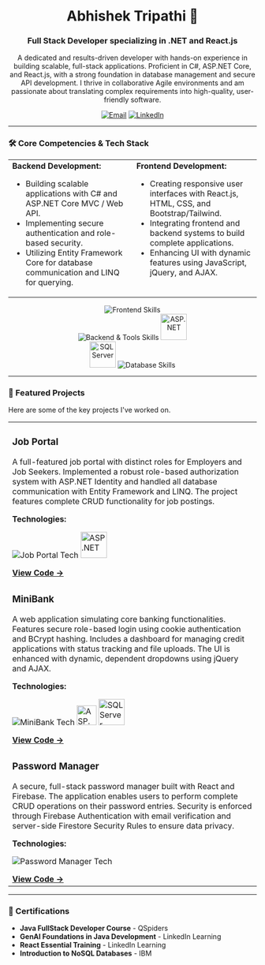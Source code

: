 <div align="center">
  <h1>Abhishek Tripathi 👋</h1>
  <h3>Full Stack Developer specializing in .NET and React.js</h3>
</div>

<p align="center">
  A dedicated and results-driven developer with hands-on experience in building scalable, full-stack applications. Proficient in C#, ASP.NET Core, and React.js, with a strong foundation in database management and secure API development. I thrive in collaborative Agile environments and am passionate about translating complex requirements into high-quality, user-friendly software.
</p>

<p align="center">
  <a href="mailto:abhishek.tripathi5432@gmail.com"><img src="https://img.shields.io/badge/Email-abhishek.tripathi5432@gmail.com-D14836?style=flat-square&logo=gmail&logoColor=white" alt="Email"></a>
  <a href="https://www.linkedin.com/in/abhishektripathi-ai/"><img src="https://img.shields.io/badge/LinkedIn-Profile-0077B5?style=flat-square&logo=linkedin&logoColor=white" alt="LinkedIn"></a>
</p>

---

### 🛠️ Core Competencies & Tech Stack

<table>
  <tr>
    <td valign="top" width="50%">
      <strong>Backend Development:</strong>
      <ul>
        <li>Building scalable applications with C# and ASP.NET Core MVC / Web API.</li>
        <li>Implementing secure authentication and role-based security.</li>
        <li>Utilizing Entity Framework Core for database communication and LINQ for querying.</li>
      </ul>
    </td>
    <td valign="top" width="50%">
      <strong>Frontend Development:</strong>
      <ul>
        <li>Creating responsive user interfaces with React.js, HTML, CSS, and Bootstrap/Tailwind.</li>
        <li>Integrating frontend and backend systems to build complete applications.</li>
        <li>Enhancing UI with dynamic features using JavaScript, jQuery, and AJAX.</li>
      </ul>
    </td>
  </tr>
</table>

<p align="center">
  <img src="https://skillicons.dev/icons?i=cs,java,javascript,html,css,bootstrap,tailwind,react,redux,jquery" alt="Frontend Skills" /><br>
  <img src="https://skillicons.dev/icons?i=dotnet,visualstudio,vscode,git,github" alt="Backend & Tools Skills" />
  <img src="https://github.com/Abhishek2077/Abhishek2077/blob/main/Asp.net.png?raw=true" alt="ASP.NET" height="53" /><br>
  <img src="https://github.com/Abhishek2077/Abhishek2077/blob/main/SQL%20server.png?raw=true" alt="SQL Server" height="53" />
  <img src="https://skillicons.dev/icons?i=mysql,firebase" alt="Database Skills" />
</p>

---

### 🚀 Featured Projects

Here are some of the key projects I've worked on.

<table>
  <tr>
    <td width="60%" valign="top">
      <h3>Job Portal</h3>
      <p>A full-featured job portal with distinct roles for Employers and Job Seekers. Implemented a robust role-based authorization system with ASP.NET Identity and handled all database communication with Entity Framework and LINQ. The project features complete CRUD functionality for job postings.</p>
      <strong>Technologies:</strong>
      <p>
        <img src="https://skillicons.dev/icons?i=cs,dotnet,bootstrap,javascript" alt="Job Portal Tech" />
        <img src="https://github.com/Abhishek2077/Abhishek2077/blob/main/Asp.net.png?raw=true" alt="ASP.NET" height="53" />
      </p>
      <a href="https://github.com/Abhishek2077/ASPNET-Job-Portal"><strong>View Code &rarr;</strong></a>
    </td>
  </tr>
  <tr>
    <td width="60%" valign="top">
      <h3>MiniBank</h3>
      <p>A web application simulating core banking functionalities. Features secure role-based login using cookie authentication and BCrypt hashing. Includes a dashboard for managing credit applications with status tracking and file uploads. The UI is enhanced with dynamic, dependent dropdowns using jQuery and AJAX.</p>
      <strong>Technologies:</strong>
      <p>
        <img src="https://skillicons.dev/icons?i=cs,dotnet,bootstrap,javascript,jquery" alt="MiniBank Tech" />
        <img src="https://github.com/Abhishek2077/Abhishek2077/blob/main/Asp.net.png?raw=true" alt="ASP.NET" height="40" />
        <img src="https://github.com/Abhishek2077/Abhishek2077/blob/main/SQL%20server.png?raw=true" alt="SQL Server" height="53" />
      </p>
      <a href="https://github.com/Abhishek2077/MiniBank"><strong>View Code &rarr;</strong></a>
    </td>
  </tr>
  <tr>
    <td width="60%" valign="top">
      <h3>Password Manager</h3>
      <p>A secure, full-stack password manager built with React and Firebase. The application enables users to perform complete CRUD operations on their password entries. Security is enforced through Firebase Authentication with email verification and server-side Firestore Security Rules to ensure data privacy.</p>
      <strong>Technologies:</strong>
      <p>
        <img src="https://skillicons.dev/icons?i=react,firebase,tailwind,vite" alt="Password Manager Tech" />
      </p>
      <a href="https://github.com/Abhishek2077/password-manager"><strong>View Code &rarr;</strong></a>
    </td>
  </tr>
</table>

---

### 📜 Certifications

<ul>
  <li><b>Java FullStack Developer Course</b> - QSpiders</li>
  <li><b>GenAI Foundations in Java Development</b> - LinkedIn Learning</li>
  <li><b>React Essential Training</b> - LinkedIn Learning</li>
  <li><b>Introduction to NoSQL Databases</b> - IBM</li>
</ul>
